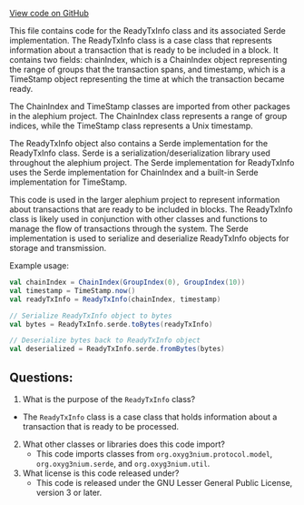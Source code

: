 [View code on GitHub](https://github.com/alephium/alephium/flow/src/main/scala/org/alephium/flow/model/ReadyTxInfo.scala)

This file contains code for the ReadyTxInfo class and its associated Serde implementation. The ReadyTxInfo class is a case class that represents information about a transaction that is ready to be included in a block. It contains two fields: chainIndex, which is a ChainIndex object representing the range of groups that the transaction spans, and timestamp, which is a TimeStamp object representing the time at which the transaction became ready.

The ChainIndex and TimeStamp classes are imported from other packages in the alephium project. The ChainIndex class represents a range of group indices, while the TimeStamp class represents a Unix timestamp.

The ReadyTxInfo object also contains a Serde implementation for the ReadyTxInfo class. Serde is a serialization/deserialization library used throughout the alephium project. The Serde implementation for ReadyTxInfo uses the Serde implementation for ChainIndex and a built-in Serde implementation for TimeStamp.

This code is used in the larger alephium project to represent information about transactions that are ready to be included in blocks. The ReadyTxInfo class is likely used in conjunction with other classes and functions to manage the flow of transactions through the system. The Serde implementation is used to serialize and deserialize ReadyTxInfo objects for storage and transmission. 

Example usage:

```scala
val chainIndex = ChainIndex(GroupIndex(0), GroupIndex(10))
val timestamp = TimeStamp.now()
val readyTxInfo = ReadyTxInfo(chainIndex, timestamp)

// Serialize ReadyTxInfo object to bytes
val bytes = ReadyTxInfo.serde.toBytes(readyTxInfo)

// Deserialize bytes back to ReadyTxInfo object
val deserialized = ReadyTxInfo.serde.fromBytes(bytes)
```
## Questions: 
 1. What is the purpose of the `ReadyTxInfo` class?
   - The `ReadyTxInfo` class is a case class that holds information about a transaction that is ready to be processed.
2. What other classes or libraries does this code import?
   - This code imports classes from `org.oxyg3nium.protocol.model`, `org.oxyg3nium.serde`, and `org.oxyg3nium.util`.
3. What license is this code released under?
   - This code is released under the GNU Lesser General Public License, version 3 or later.